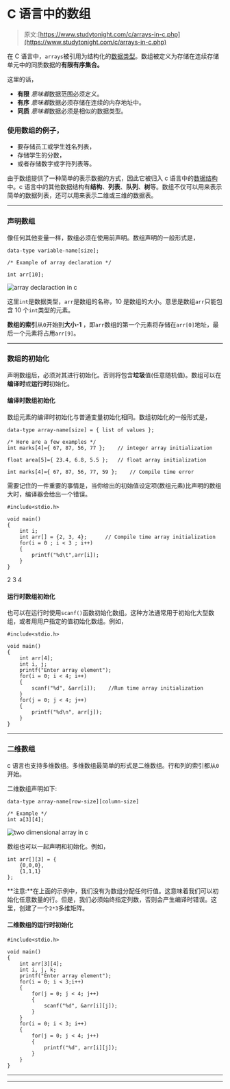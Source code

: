 # C 语言中的数组

> 原文:[https://www.studytonight.com/c/arrays-in-c.php](https://www.studytonight.com/c/arrays-in-c.php)

在 C 语言中，`arrays`被引用为结构化的[数据类型](datatype-in-c.php)。数组被定义为存储在连续存储单元中的同质数据的**有限有序集合。**

这里的话，

*   **有限** *意味着*数据范围必须定义。
*   **有序** *意味着*数据必须存储在连续的内存地址中。
*   **同质** *意味着*数据必须是相似的数据类型。

### 使用数组的例子，

*   要存储员工或学生姓名列表，
*   存储学生的分数，
*   或者存储数字或字符列表等。

由于数组提供了一种简单的表示数据的方式，因此它被归入 c 语言中的[数据结构](introduction-to-data-structures.php)中。c 语言中的其他数据结构有**结构**、**列表**、**队列**、**树**等。数组不仅可以用来表示简单的数据列表，还可以用来表示二维或三维的数据表。

* * *

### 声明数组

像任何其他变量一样，数组必须在使用前声明。数组声明的一般形式是，

```
data-type variable-name[size];

/* Example of array declaration */

int arr[10];
```

![array declaraction in c](../Images/2a1d549f6f3cc620ebd1ff3a7b8bb867.png)

这里`int`是数据类型，`arr`是数组的名称，10 是数组的大小。意思是数组`arr`只能包含 10 个`int`类型的元素。

**数组的索引**从`0`开始到**大小-1** ，即`arr`数组的第一个元素将存储在`arr[0]`地址，最后一个元素将占用`arr[9]`。

* * *

### 数组的初始化

声明数组后，必须对其进行初始化。否则将包含**垃圾**值(任意随机值)。数组可以在**编译时**或**运行时**初始化。

#### 编译时数组初始化

数组元素的编译时初始化与普通变量初始化相同。数组初始化的一般形式是，

```
data-type array-name[size] = { list of values };

/* Here are a few examples */
int marks[4]={ 67, 87, 56, 77 };    // integer array initialization

float area[5]={ 23.4, 6.8, 5.5 };   // float array initialization

int marks[4]={ 67, 87, 56, 77, 59 };    // Compile time error
```

需要记住的一件重要的事情是，当你给出的初始值设定项(数组元素)比声明的数组大时，编译器会给出一个错误。

```
#include<stdio.h>

void main()
{
    int i;
    int arr[] = {2, 3, 4};      // Compile time array initialization
    for(i = 0 ; i < 3 ; i++) 
    {
        printf("%d\t",arr[i]);
    }
}
```

2 3 4

#### 运行时数组初始化

也可以在运行时使用`scanf()`函数初始化数组。这种方法通常用于初始化大型数组，或者用用户指定的值初始化数组。例如，

```
#include<stdio.h>

void main()
{
    int arr[4];
    int i, j;
    printf("Enter array element");
    for(i = 0; i < 4; i++)
    {
        scanf("%d", &arr[i]);    //Run time array initialization
    }
    for(j = 0; j < 4; j++)
    {
        printf("%d\n", arr[j]);
    }
}
```

* * *

### 二维数组

c 语言也支持多维数组。多维数组最简单的形式是二维数组。行和列的索引都从`0`开始。

二维数组声明如下:

```
data-type array-name[row-size][column-size] 

/* Example */
int a[3][4];
```

![two dimensional array in c](../Images/8175deb6720f9d3ab4b33551d7655f11.png)

数组也可以一起声明和初始化。例如，

```
int arr[][3] = {
    {0,0,0},
    {1,1,1}
};
```

**注意:**在上面的示例中，我们没有为数组分配任何行值。这意味着我们可以初始化任意数量的行。但是，我们必须始终指定列数，否则会产生编译时错误。这里，创建了一个`2*3`多维矩阵。

#### 二维数组的运行时初始化

```
#include<stdio.h>

void main()
{
    int arr[3][4];
    int i, j, k;
    printf("Enter array element");
    for(i = 0; i < 3;i++)
    {
        for(j = 0; j < 4; j++)
        {
            scanf("%d", &arr[i][j]);
        }
    }
    for(i = 0; i < 3; i++)
    {
        for(j = 0; j < 4; j++)
        {
            printf("%d", arr[i][j]);
        }
    }
}
```

* * *

* * *
